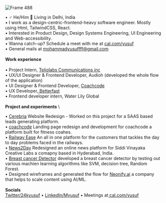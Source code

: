 
![Frame 488](https://github.com/yussuffffff/yussuffffff/assets/141109899/895908f4-af10-442e-a03f-3d6d7d4943c0)

• ♂ He/Him 📍 Living in Delhi, India \
• I work as a design-centric-frontend-heavy software engineer. Mostly using Html, TailwindCSS, React.\
• Interested in Product Design, Design Systems Engineering, UI Engineering and Web-accessibility.\
• Wanna catch-up? Schedule a meet with me at [cal.com/yusuf](https://calendly.com/mohammadyusuffff/30min) \
• General mails at mohammadyusuffff@gmail.com \
\
__Work experience__\
\
• Project Intern, [Teliolabs Communications inc](https://teliolabs.com/)\
• UX/UI Designer & Frontend Developer, Audioh (developed the whole flow of the application)\
• UI Designer & Frontend Developer, [Coachcode](https://www.coachcode.net/)\
• UX Developer,[ Betterfast](https://www.betterfast.io/)\
• Frontend developer intern, Water Lily Global\
\
__Project and experiments__ \

• [Cerebria](https://www.cerebria.tech/) Website Redesign - Worked on this project for a SAAS based leads generating platform.\
• [coachcode](https://www.coachcode.net/) Landing page redesign and development for coachcode a platform built for fitness coahes.\
• [Railway Ease](https://railway-ease.vercel.app/) An all in one platform for the customers that tackles the day to day problems faced in the railways.\
• [News2Day](https://www.behance.net/gallery/155823535/News2Day-News-application) Redesigned an online news platform for Siddi Vinayaka Creative Labs a comapny based in Hyderabad, India.\
• [Breast cancer Detector](https://github.com/yussuffffff/Breast_Cancer) developed a breast cancer detector by testing out various machien learning algorithms like SVM, decision tree, Random Forest.\
• Designed wireframes and generated the flow for [Neonify.ai](https://neonify.ai/) a company that helps to scale content using AI/ML.\
\
__Socials__
\
[Twitter/24kyusuf](https://twitter.com/24kyusuf) • [LinkedIn/Myusuf](www.linkedin.com/in/m-yusuf-88155921a)  • Meetings at[ cal.com/yusuf](https://calendly.com/mohammadyusuffff/30min)
